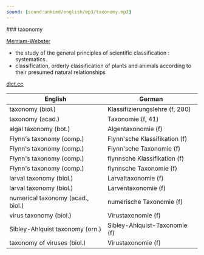 ```yaml
---
sound: [sound:ankimd/english/mp3/taxonomy.mp3]
---
```


\### taxonomy

[Merriam-Webster](https://www.merriam-webster.com/dictionary/taxonomy)

- the study of the general principles of scientific classification : systematics
- classification, orderly classification of plants and animals according to their presumed natural relationships

[dict.cc](https://www.dict.cc/taxonomy)

| English        | German       |
| -------------- | ------------ |
| taxonomy (biol.) | Klassifizierungslehre (f, 280) |
| taxonomy (acad.) | Taxonomie (f, 41) |
| algal taxonomy (bot.) | Algentaxonomie (f) |
| Flynn's taxonomy (comp.) | Flynn'sche Klassifikation (f) |
| Flynn's taxonomy (comp.) | Flynn'sche Taxonomie (f) |
| Flynn's taxonomy (comp.) | flynnsche Klassifikation (f) |
| Flynn's taxonomy (comp.) | flynnsche Taxonomie (f) |
| larval taxonomy (biol.) | Larvaltaxonomie (f) |
| larval taxonomy (biol.) | Larventaxonomie (f) |
| numerical taxonomy (acad., biol.) | numerische Taxonomie (f) |
| virus taxonomy (biol.) | Virustaxonomie (f) |
| Sibley-Ahlquist taxonomy (orn.) | Sibley-Ahlquist-Taxonomie (f) |
| taxonomy of viruses (biol.) | Virustaxonomie (f) |
